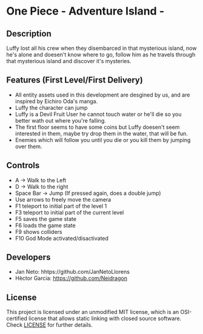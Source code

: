 # One Piece - Adventure Island -

## Description

Luffy lost all his crew when they disembarced in that mysterious island, now he's alone and doesen't know where to go, follow him as he travels through that mysterious island and discover it's mysteries.

## Features (First Level/First Delivery)

 - All entity assets used in this development are desgined by us, and are inspired by Eichiro Oda's manga.
 - Luffy the character can jump
 - Luffy is a Devil Fruit User he cannot touch water or he'll die so you better wath out where you're falling.
 - The first floor seems to have some coins but Luffy doesen't seem interested in them, maybe try drop them in the water, that will be fun.
 - Enemies which will follow you until you die or you kill them by jumping over them.
 
## Controls

 - A -> Walk to the Left
 - D -> Walk to the right
 - Space Bar -> Jump (If pressed again, does a double jump)
 - Use arrows to freely move the camera
 - F1 teleport to initial part of the level 1
 - F3 teleport to initial part of the current level
 - F5 saves the game state
 - F6 loads the game state
 - F9 shows colliders
 - F10 God Mode activated/disactivated

## Developers

 - Jan Neto: hhtps://github.com/JanNetoLlorens
 - Hèctor Garcia: https://github.com/Neidragon
 

## License

This project is licensed under an unmodified MIT license, which is an OSI-certified license that allows static linking with closed source software. Check [LICENSE](LICENSE) for further details.
